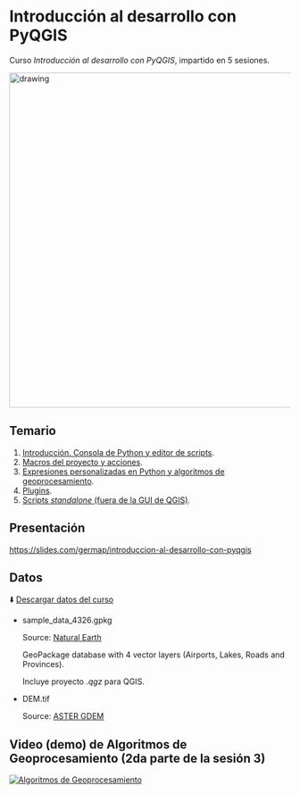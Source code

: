 # Introducción al desarrollo con PyQGIS

Curso *Introducción al desarrollo con PyQGIS*, impartido en 5 sesiones.

[<img src="https://imgur.com/LSV4MUO.png" alt="drawing" width="600"/>](https://slides.com/germap/introduccion-al-desarrollo-con-pyqgis)

## Temario

1. [Introducción. Consola de Python y editor de scripts](https://github.com/qgisco/curso-introduccion-pyqgis/tree/master/1era_Sesi%C3%B3n_Intro_Consola_Python_y_Editor_Scripts).
2. [Macros del proyecto y acciones](https://github.com/qgisco/curso-introduccion-pyqgis/tree/master/2da_Sesi%C3%B3n_Macros_y_Acciones).
3. [Expresiones personalizadas en Python y algoritmos de geoprocesamiento](https://github.com/qgisco/curso-introduccion-pyqgis/tree/master/3ra_Sesi%C3%B3n_Expresiones_personalizadas_y_Algoritmos_Geoprocesamiento).
4. [Plugins](https://github.com/qgisco/curso-introduccion-pyqgis/tree/master/4ta_Sesi%C3%B3n_Plugins).
5. [Scripts *standalone* (fuera de la GUI de QGIS)](https://github.com/qgisco/curso-introduccion-pyqgis/tree/master/5ta_Sesi%C3%B3n_Scripts_Standalone).

## Presentación
https://slides.com/germap/introduccion-al-desarrollo-con-pyqgis

## Datos

:arrow_down: [Descargar datos del curso](https://github.com/qgisco/curso-introduccion-pyqgis/raw/master/geodata/geodata.zip)

 + sample_data_4326.gpkg 

   Source: [Natural Earth](http://www.naturalearthdata.com/downloads/) 

   GeoPackage database with 4 vector layers (Airports, Lakes, Roads and Provinces).

   Incluye proyecto *.qgz* para QGIS.

 + DEM.tif

   Source: [ASTER GDEM](https://asterweb.jpl.nasa.gov/)

## Video (demo) de Algoritmos de Geoprocesamiento (2da parte de la sesión 3)

[![Algoritmos de Geoprocesamiento](https://res.cloudinary.com/marcomontalbano/image/upload/v1598916344/video_to_markdown/images/youtube--xmNlqXFeLxw-c05b58ac6eb4c4700831b2b3070cd403.jpg)](https://www.youtube.com/watch?v=xmNlqXFeLxw "Algoritmos de Geoprocesamiento")
